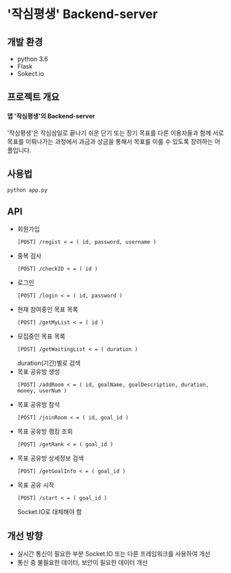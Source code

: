 # '작심평생' Backend-server 

## 개발 환경
- python 3.6
- Flask
- Sokect.io

프로젝트 개요
------------------------

#### 앱 '작심평생'의 Backend-server
 '작심평생'은 작심삼일로 끝나기 쉬운 단기 또는 장기 목표를 다른 이용자들과 함께 서로 목표를 이뤄나가는 과정에서
  과금과 상금을 통해서 목표를 이룰 수 있도록 장려하는 어플입니다.
 
 
사용법
-------------------------
```
python app.py
```

API
---------------------

- 회원가입
    ```
    [POST] /regist < = ( id, password, username )
    ```
- 중복 검사
    ```
    [POST] /checkID < = ( id )
    ```
- 로그인
    ```
    [POST] /login < = ( id, password )
    ```
- 현재 참여중인 목표 목록
    ```
    [POST] /getMyList < = ( id )
    ```    
- 모집중인 목표 목록
    ```
    [POST] /getWaitingList < = ( duration )
    ```
    duration(기간)별로 검색
- 목표 공유방 생성
    ```
    [POST] /addRoom < = ( id, goalName, goalDescription, duration, money, userNum )
    ```
- 목표 공유방 참석
    ```
    [POST] /joinRoom < = ( id, goal_id )
    ```
- 목표 공유방 랭킹 조회
    ```
    [POST] /getRank < = ( goal_id )
    ```
- 목표 공유방 상세정보 검색
    ```
    [POST] /getGoalInfo < = ( goal_id )
    ```
- 목표 공유 시작
    ```
    [POST] /start < = ( goal_id )
    ```
    Socket.IO로 대체해야 함 

개선 방향
---------------------

- 실시간 통신이 필요한 부분 Socket.IO 또는 다른 프레임워크를 사용하여 개선
- 통신 중 불필요한 데이터, 보안이 필요한 데이터 개선 
